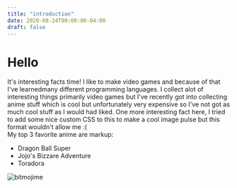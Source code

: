 ```yaml
---
title: "introduction"
date: 2020-08-24T00:00:00-04:00
draft: false
---
```

<!DOCTYPE html>
<html>
<body>
  <h1> Hello </h1>
  
It's interesting facts time! I like to make video games and because of that I've learnedmany different programming languages. I collect alot of interesting things primarily video games but I've recently got into collecting anime stuff which is cool but unfortunately very expensive so I've not got as much cool stuff as I would had liked. One more interesting fact here, I tried to add some nice custom CSS to this to make a cool image pulse but this format wouldn't allow me :(
  <br>
  My top 3 favorite anime are
  markup:
  <ul>
<li>Dragon Ball Super</li>
<li>Jojo's Bizzare Adventure</li>
<li>Toradora</li>
</ul>

![bitmojime](https://sharp-sammet-7aa19b.netlify.app/IMG_8681.png)
</body>
</html>

